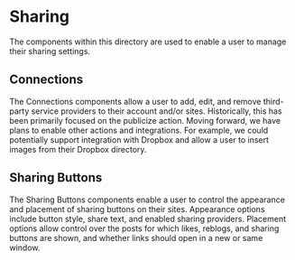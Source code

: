 Sharing
=======================

The components within this directory are used to enable a user to manage their sharing settings.

## Connections

The Connections components allow a user to add, edit, and remove third-party service providers to their account and/or sites. Historically, this has been primarily focused on the publicize action. Moving forward, we have plans to enable other actions and integrations. For example, we could potentially support integration with Dropbox and allow a user to insert images from their Dropbox directory.

## Sharing Buttons

The Sharing Buttons components enable a user to control the appearance and placement of sharing buttons on their sites. Appearance options include button style, share text, and enabled sharing providers. Placement options allow control over the posts for which likes, reblogs, and sharing buttons are shown, and whether links should open in a new or same window.
